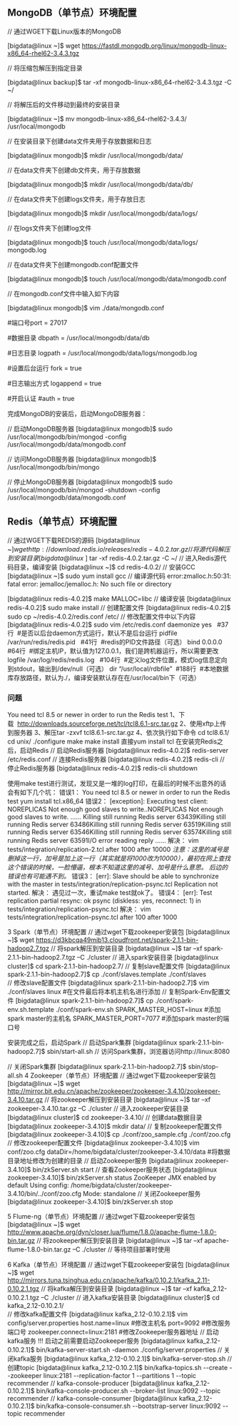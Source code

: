 ## MongoDB（单节点）环境配置

// 通过WGET下载Linux版本的MongoDB

[bigdata@linux ~]$ wget https://fastdl.mongodb.org/linux/mongodb-linux-x86_64-rhel62-3.4.3.tgz

// 将压缩包解压到指定目录

[bigdata@linux backup]$ tar -xf mongodb-linux-x86_64-rhel62-3.4.3.tgz -C ~/

// 将解压后的文件移动到最终的安装目录

[bigdata@linux ~]$ mv mongodb-linux-x86_64-rhel62-3.4.3/ /usr/local/mongodb

// 在安装目录下创建data文件夹用于存放数据和日志

[bigdata@linux mongodb]$ mkdir /usr/local/mongodb/data/

// 在data文件夹下创建db文件夹，用于存放数据

[bigdata@linux mongodb]$ mkdir /usr/local/mongodb/data/db/

// 在data文件夹下创建logs文件夹，用于存放日志

[bigdata@linux mongodb]$ mkdir /usr/local/mongodb/data/logs/

// 在logs文件夹下创建log文件

[bigdata@linux mongodb]$ touch /usr/local/mongodb/data/logs/ mongodb.log

// 在data文件夹下创建mongodb.conf配置文件

[bigdata@linux mongodb]$ touch /usr/local/mongodb/data/mongodb.conf

// 在mongodb.conf文件中输入如下内容

[bigdata@linux mongodb]$ vim ./data/mongodb.conf

#端口号port = 27017

#数据目录
dbpath = /usr/local/mongodb/data/db

#日志目录
logpath = /usr/local/mongodb/data/logs/mongodb.log

#设置后台运行
fork = true

#日志输出方式
logappend = true

#开启认证
#auth = true

完成MongoDB的安装后，启动MongoDB服务器：

// 启动MongoDB服务器
[bigdata@linux mongodb]$ sudo /usr/local/mongodb/bin/mongod -config /usr/local/mongodb/data/mongodb.conf

// 访问MongoDB服务器
[bigdata@linux mongodb]$ /usr/local/mongodb/bin/mongo

// 停止MongoDB服务器
[bigdata@linux mongodb]$ sudo /usr/local/mongodb/bin/mongod -shutdown -config /usr/local/mongodb/data/mongodb.conf


## Redis（单节点）环境配置
// 通过WGET下载REDIS的源码
[bigdata@linux ~]$wget http://download.redis.io/releases/redis-4.0.2.tar.gz 
// 将源代码解压到安装目录
[bigdata@linux ~]$ tar -xf redis-4.0.2.tar.gz -C ~/
// 进入Redis源代码目录，编译安装
[bigdata@linux ~]$ cd redis-4.0.2/
// 安装GCC
[bigdata@linux ~]$ sudo yum install gcc
// 编译源代码
error:zmalloc.h:50:31: fatal error: jemalloc/jemalloc.h: No such file or directory

[bigdata@linux redis-4.0.2]$ make MALLOC=libc
// 编译安装
[bigdata@linux redis-4.0.2]$ sudo make install
// 创建配置文件
[bigdata@linux redis-4.0.2]$ sudo cp ~/redis-4.0.2/redis.conf /etc/ 
// 修改配置文件中以下内容
[bigdata@linux redis-4.0.2]$ sudo vim /etc/redis.conf
daemonize yes   #37行  #是否以后台daemon方式运行，默认不是后台运行
pidfile /var/run/redis/redis.pid   #41行  #redis的PID文件路径（可选）
bind 0.0.0.0    #64行  #绑定主机IP，默认值为127.0.0.1，我们是跨机器运行，所以需要更改
logfile /var/log/redis/redis.log   #104行  #定义log文件位置，模式log信息定向到stdout，输出到/dev/null（可选）
dir “/usr/local/rdbfile”  #188行  #本地数据库存放路径，默认为./，编译安装默认存在在/usr/local/bin下（可选）
### 问题

You need tcl 8.5 or newer in order to run the Redis test
1、下载  http://downloads.sourceforge.net/tcl/tcl8.6.1-src.tar.gz
2、使用xftp上传到服务器
3、解压tar -zxvf tcl8.6.1-src.tar.gz
4、依次执行如下命令
cd tcl8.6.1/
cd unix/
./configure
make
make install
直接yum install tcl
在安装完Redis之后，启动Redis
// 启动Redis服务器
[bigdata@linux redis-4.0.2]$ redis-server /etc/redis.conf
// 连接Redis服务器
[bigdata@linux redis-4.0.2]$ redis-cli
// 停止Redis服务器
[bigdata@linux redis-4.0.2]$ redis-cli shutdown

使用make test进行测试，发现又是一堆的log打印，在最后的时候不出意外的话会有如下几个坑：
错误1：
You need tcl 8.5 or newer in order to run the Redis test
yum install tcl.x86_64
错误2：
[exception]: Executing test client: NOREPLICAS Not enough good slaves to write..NOREPLICAS Not enough good slaves to write.
……
Killing still running Redis server 63439Killing still running Redis server 63486Killing still running Redis server 63519Killing still running Redis server 63546Killing still running Redis server 63574Killing still running Redis server 63591I/O error reading reply
……
解决：
vim tests/integration/replication-2.tcl
after 1000
after 10000
*注意：这里的减号是删掉这一行，加号是加上这一行（其实就是将1000改为10000），最初在网上查找这个错误的时候，一脸懵逼，根本不知道这里的减号、加号是什么意思。
后边的错误也有可能遇不到。*
错误3：
[err]: Slave should be able to synchronize with the master in tests/integration/replication-psync.tcl
Replication not started.
解决：
遇见过一次，重试make test就ok了。
错误4：
[err]: Test replication partial resync: ok psync (diskless: yes, reconnect: 1) in tests/integration/replication-psync.tcl
解决：
vim tests/integration/replication-psync.tcl
after 100
after 1000

3 Spark（单节点）环境配置
// 通过wget下载zookeeper安装包
[bigdata@linux ~]$ wget https://d3kbcqa49mib13.cloudfront.net/spark-2.1.1-bin-hadoop2.7.tgz 
// 将spark解压到安装目录
[bigdata@linux ~]$ tar –xf spark-2.1.1-bin-hadoop2.7.tgz –C ./cluster
// 进入spark安装目录
[bigdata@linux cluster]$ cd spark-2.1.1-bin-hadoop2.7/
// 复制slave配置文件
[bigdata@linux spark-2.1.1-bin-hadoop2.7]$ cp ./conf/slaves.template ./conf/slaves    
// 修改slave配置文件
[bigdata@linux spark-2.1.1-bin-hadoop2.7]$ vim ./conf/slaves
linux  #在文件最后将本机主机名进行添加
// 复制Spark-Env配置文件
[bigdata@linux spark-2.1.1-bin-hadoop2.7]$ cp ./conf/spark-env.sh.template ./conf/spark-env.sh 
SPARK_MASTER_HOST=linux       #添加spark master的主机名
SPARK_MASTER_PORT=7077        #添加spark master的端口号

安装完成之后，启动Spark
// 启动Spark集群
[bigdata@linux spark-2.1.1-bin-hadoop2.7]$ sbin/start-all.sh
// 访问Spark集群，浏览器访问http://linux:8080

// 关闭Spark集群
[bigdata@linux spark-2.1.1-bin-hadoop2.7]$ sbin/stop-all.sh
4 Zookeeper（单节点）环境配置
// 通过wget下载zookeeper安装包
[bigdata@linux ~]$ wget http://mirror.bit.edu.cn/apache/zookeeper/zookeeper-3.4.10/zookeeper-3.4.10.tar.gz 
// 将zookeeper解压到安装目录
[bigdata@linux ~]$ tar –xf zookeeper-3.4.10.tar.gz –C ./cluster
// 进入zookeeper安装目录
[bigdata@linux cluster]$ cd zookeeper-3.4.10/
// 创建data数据目录
[bigdata@linux zookeeper-3.4.10]$ mkdir data/
// 复制zookeeper配置文件
[bigdata@linux zookeeper-3.4.10]$ cp ./conf/zoo_sample.cfg ./conf/zoo.cfg   
// 修改zookeeper配置文件
[bigdata@linux zookeeper-3.4.10]$ vim conf/zoo.cfg
dataDir=/home/bigdata/cluster/zookeeper-3.4.10/data  #将数据目录地址修改为创建的目录
// 启动Zookeeper服务
[bigdata@linux zookeeper-3.4.10]$ bin/zkServer.sh start
// 查看Zookeeper服务状态
[bigdata@linux zookeeper-3.4.10]$ bin/zkServer.sh status
ZooKeeper JMX enabled by default
Using config: /home/bigdata/cluster/zookeeper-3.4.10/bin/../conf/zoo.cfg
Mode: standalone
// 关闭Zookeeper服务
[bigdata@linux zookeeper-3.4.10]$ bin/zkServer.sh stop

5 Flume-ng（单节点）环境配置
// 通过wget下载zookeeper安装包
[bigdata@linux ~]$ wget http://www.apache.org/dyn/closer.lua/flume/1.8.0/apache-flume-1.8.0-bin.tar.gz
// 将zookeeper解压到安装目录
[bigdata@linux ~]$ tar –xf apache-flume-1.8.0-bin.tar.gz –C ./cluster
// 等待项目部署时使用


6 Kafka（单节点）环境配置
// 通过wget下载zookeeper安装包
[bigdata@linux ~]$ wget http://mirrors.tuna.tsinghua.edu.cn/apache/kafka/0.10.2.1/kafka_2.11-0.10.2.1.tgz 
// 将kafka解压到安装目录
[bigdata@linux ~]$ tar –xf kafka_2.12-0.10.2.1.tgz –C ./cluster
// 进入kafka安装目录
[bigdata@linux cluster]$ cd kafka_2.12-0.10.2.1/   
// 修改kafka配置文件
[bigdata@linux kafka_2.12-0.10.2.1]$ vim config/server.properties
host.name=linux                  #修改主机名
port=9092                         #修改服务端口号
zookeeper.connect=linux:2181     #修改Zookeeper服务器地址
// 启动kafka服务 !!! 启动之前需要启动Zookeeper服务
[bigdata@linux kafka_2.12-0.10.2.1]$ bin/kafka-server-start.sh -daemon ./config/server.properties
// 关闭kafka服务
[bigdata@linux kafka_2.12-0.10.2.1]$ bin/kafka-server-stop.sh
// 创建topic
[bigdata@linux kafka_2.12-0.10.2.1]$ bin/kafka-topics.sh --create --zookeeper linux:2181 --replication-factor 1 --partitions 1 --topic recommender
// kafka-console-producer
[bigdata@linux kafka_2.12-0.10.2.1]$ bin/kafka-console-producer.sh --broker-list linux:9092 --topic recommender
// kafka-console-consumer
[bigdata@linux kafka_2.12-0.10.2.1]$ bin/kafka-console-consumer.sh --bootstrap-server linux:9092 --topic recommender
